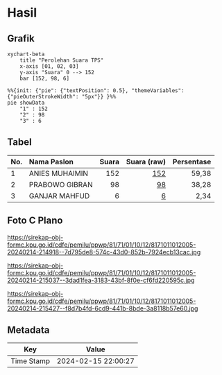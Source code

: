 # Hasil

## Grafik

```mermaid
xychart-beta
    title "Perolehan Suara TPS"
    x-axis [01, 02, 03]
    y-axis "Suara" 0 --> 152
    bar [152, 98, 6]
```

```mermaid
%%{init: {"pie": {"textPosition": 0.5}, "themeVariables": {"pieOuterStrokeWidth": "5px"}} }%%
pie showData
    "1" : 152
    "2" : 98
    "3" : 6
```

## Tabel

| No. | Nama Paslon    | Suara | Suara (raw) | Persentase |
|:--- |:-------------- | -----:| -----------:| ----------:|
| 1   | ANIES MUHAIMIN | 152   | [152][p-1]  | 59,38      |
| 2   | PRABOWO GIBRAN | 98    | [98][p-2]   | 38,28      |
| 3   | GANJAR MAHFUD  | 6     | [6][p-3]    | 2,34       |


[p-1]: https://github.com/gigit-pemilu/pemilu-2024-81-maluku/blob/main/pilpres/hitung-suara/sub/81-maluku/sub/71-kota-ambon/sub/01-nusaniwe/sub/1012-waihaong/sub/005-tps/sub/paslon-1.txt
[p-2]: https://github.com/gigit-pemilu/pemilu-2024-81-maluku/blob/main/pilpres/hitung-suara/sub/81-maluku/sub/71-kota-ambon/sub/01-nusaniwe/sub/1012-waihaong/sub/005-tps/sub/paslon-2.txt
[p-3]: https://github.com/gigit-pemilu/pemilu-2024-81-maluku/blob/main/pilpres/hitung-suara/sub/81-maluku/sub/71-kota-ambon/sub/01-nusaniwe/sub/1012-waihaong/sub/005-tps/sub/paslon-3.txt

## Foto C Plano

https://sirekap-obj-formc.kpu.go.id/cdfe/pemilu/ppwp/81/71/01/10/12/8171011012005-20240214-214918--7d795de8-574c-43d0-852b-7924ecb13cac.jpg

https://sirekap-obj-formc.kpu.go.id/cdfe/pemilu/ppwp/81/71/01/10/12/8171011012005-20240214-215037--3dad1fea-3183-43bf-8f0e-cf6fd220595c.jpg

https://sirekap-obj-formc.kpu.go.id/cdfe/pemilu/ppwp/81/71/01/10/12/8171011012005-20240214-215427--f8d7b4fd-6cd9-441b-8bde-3a8118b57e60.jpg


## Metadata

| Key        | Value               |
| ---------- | ------------------- |
| Time Stamp | 2024-02-15 22:00:27 |



